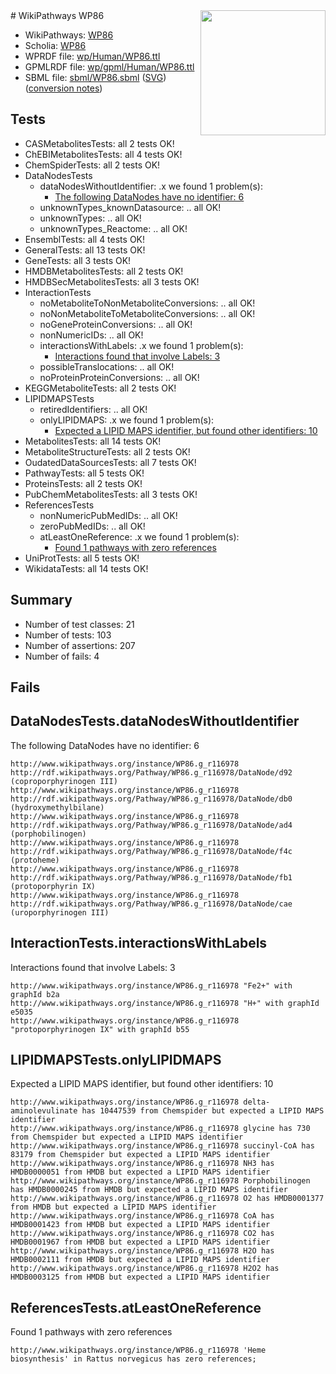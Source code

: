 <img style="float: right; width: 200px" src="../logo.png" />
# WikiPathways WP86

* WikiPathways: [WP86](https://identifiers.org/wikipathways:WP86)
* Scholia: [WP86](https://scholia.toolforge.org/wikipathways/WP86)
* WPRDF file: [wp/Human/WP86.ttl](../wp/Human/WP86.ttl)
* GPMLRDF file: [wp/gpml/Human/WP86.ttl](../wp/gpml/Human/WP86.ttl)
* SBML file: [sbml/WP86.sbml](../sbml/WP86.sbml) ([SVG](../sbml/WP86.svg)) ([conversion notes](../sbml/WP86.txt))

## Tests
* CASMetabolitesTests: all 2 tests OK!
* ChEBIMetabolitesTests: all 4 tests OK!
* ChemSpiderTests: all 2 tests OK!
* DataNodesTests
    * dataNodesWithoutIdentifier: .x we found 1 problem(s):
        * [The following DataNodes have no identifier: 6](#d2d32fa5)
    * unknownTypes_knownDatasource: .. all OK!
    * unknownTypes: .. all OK!
    * unknownTypes_Reactome: .. all OK!
* EnsemblTests: all 4 tests OK!
* GeneralTests: all 13 tests OK!
* GeneTests: all 3 tests OK!
* HMDBMetabolitesTests: all 2 tests OK!
* HMDBSecMetabolitesTests: all 3 tests OK!
* InteractionTests
    * noMetaboliteToNonMetaboliteConversions: .. all OK!
    * noNonMetaboliteToMetaboliteConversions: .. all OK!
    * noGeneProteinConversions: .. all OK!
    * nonNumericIDs: .. all OK!
    * interactionsWithLabels: .x we found 1 problem(s):
        * [Interactions found that involve Labels: 3](#630d267a)
    * possibleTranslocations: .. all OK!
    * noProteinProteinConversions: .. all OK!
* KEGGMetaboliteTests: all 2 tests OK!
* LIPIDMAPSTests
    * retiredIdentifiers: .. all OK!
    * onlyLIPIDMAPS: .x we found 1 problem(s):
        * [Expected a LIPID MAPS identifier, but found other identifiers: 10](#d0bfb678)
* MetabolitesTests: all 14 tests OK!
* MetaboliteStructureTests: all 2 tests OK!
* OudatedDataSourcesTests: all 7 tests OK!
* PathwayTests: all 5 tests OK!
* ProteinsTests: all 2 tests OK!
* PubChemMetabolitesTests: all 3 tests OK!
* ReferencesTests
    * nonNumericPubMedIDs: .. all OK!
    * zeroPubMedIDs: .. all OK!
    * atLeastOneReference: .x we found 1 problem(s):
        * [Found 1 pathways with zero references](#35eb778e)
* UniProtTests: all 5 tests OK!
* WikidataTests: all 14 tests OK!


## Summary

* Number of test classes: 21
* Number of tests: 103
* Number of assertions: 207
* Number of fails: 4

## Fails

<a name="d2d32fa5" />

## DataNodesTests.dataNodesWithoutIdentifier

The following DataNodes have no identifier: 6
```
http://www.wikipathways.org/instance/WP86.g_r116978 http://rdf.wikipathways.org/Pathway/WP86.g_r116978/DataNode/d92 (coproporphyrinogen III)
http://www.wikipathways.org/instance/WP86.g_r116978 http://rdf.wikipathways.org/Pathway/WP86.g_r116978/DataNode/db0 (hydroxymethylbilane)
http://www.wikipathways.org/instance/WP86.g_r116978 http://rdf.wikipathways.org/Pathway/WP86.g_r116978/DataNode/ad4 (porphobilinogen)
http://www.wikipathways.org/instance/WP86.g_r116978 http://rdf.wikipathways.org/Pathway/WP86.g_r116978/DataNode/f4c (protoheme)
http://www.wikipathways.org/instance/WP86.g_r116978 http://rdf.wikipathways.org/Pathway/WP86.g_r116978/DataNode/fb1 (protoporphyrin IX)
http://www.wikipathways.org/instance/WP86.g_r116978 http://rdf.wikipathways.org/Pathway/WP86.g_r116978/DataNode/cae (uroporphyrinogen III)
```

<a name="630d267a" />

## InteractionTests.interactionsWithLabels

Interactions found that involve Labels: 3
```
http://www.wikipathways.org/instance/WP86.g_r116978 "Fe2+" with graphId b2a
http://www.wikipathways.org/instance/WP86.g_r116978 "H+" with graphId e5035
http://www.wikipathways.org/instance/WP86.g_r116978 "protoporphyrinogen IX" with graphId b55
```

<a name="d0bfb678" />

## LIPIDMAPSTests.onlyLIPIDMAPS

Expected a LIPID MAPS identifier, but found other identifiers: 10
```
http://www.wikipathways.org/instance/WP86.g_r116978 delta-aminolevulinate has 10447539 from Chemspider but expected a LIPID MAPS identifier
http://www.wikipathways.org/instance/WP86.g_r116978 glycine has 730 from Chemspider but expected a LIPID MAPS identifier
http://www.wikipathways.org/instance/WP86.g_r116978 succinyl-CoA has 83179 from Chemspider but expected a LIPID MAPS identifier
http://www.wikipathways.org/instance/WP86.g_r116978 NH3 has HMDB0000051 from HMDB but expected a LIPID MAPS identifier
http://www.wikipathways.org/instance/WP86.g_r116978 Porphobilinogen has HMDB0000245 from HMDB but expected a LIPID MAPS identifier
http://www.wikipathways.org/instance/WP86.g_r116978 O2 has HMDB0001377 from HMDB but expected a LIPID MAPS identifier
http://www.wikipathways.org/instance/WP86.g_r116978 CoA has HMDB0001423 from HMDB but expected a LIPID MAPS identifier
http://www.wikipathways.org/instance/WP86.g_r116978 CO2 has HMDB0001967 from HMDB but expected a LIPID MAPS identifier
http://www.wikipathways.org/instance/WP86.g_r116978 H2O has HMDB0002111 from HMDB but expected a LIPID MAPS identifier
http://www.wikipathways.org/instance/WP86.g_r116978 H2O2 has HMDB0003125 from HMDB but expected a LIPID MAPS identifier
```

<a name="35eb778e" />

## ReferencesTests.atLeastOneReference

Found 1 pathways with zero references
```
http://www.wikipathways.org/instance/WP86.g_r116978 'Heme biosynthesis' in Rattus norvegicus has zero references; 
```

